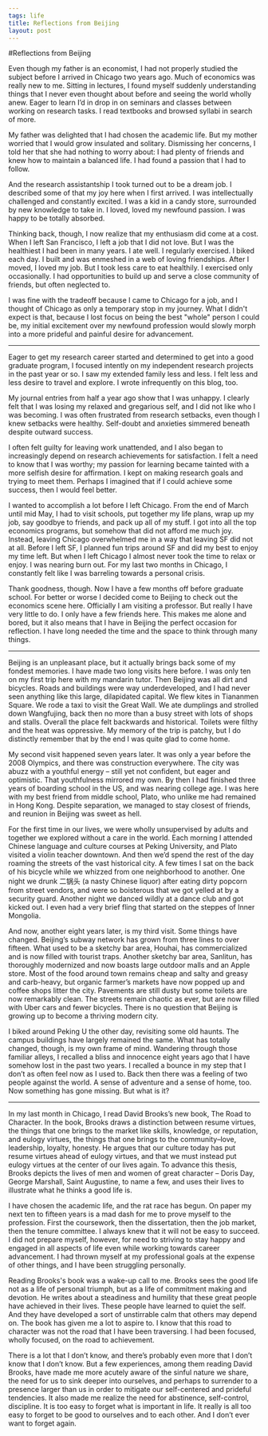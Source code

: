 ```yaml
--- 
tags: life
title: Reflections from Beijing
layout: post
---
```


#Reflections from Beijing

Even though my father is an economist, I had not properly studied the subject before I arrived in Chicago two years ago. Much of economics was really new to me. Sitting in lectures, I found myself suddenly understanding things that I never even thought about before and seeing the world wholly anew. Eager to learn I’d in drop in on seminars and classes between working on research tasks. I read textbooks and browsed syllabi in search of more. 

My father was delighted that I had chosen the academic life. But my mother worried that I would grow insulated and solitary. Dismissing her concerns, I told her that she had nothing to worry about: I had plenty of friends and knew how to maintain a balanced life. I had found a passion that I had to follow. 

And the research assistantship I took turned out to be a dream job. I described some of that my joy here when I first arrived. I was intellectually challenged and constantly excited. I was a kid in a candy store, surrounded by new knowledge to take in. I loved, loved my newfound passion. I was happy to be totally absorbed.

Thinking back, though, I now realize that my enthusiasm did come at a cost. When I left San Francisco, I left a job that I did not love. But I was the healthiest I had been in many years. I ate well. I regularly exercised. I biked each day. I built and was enmeshed in a web of loving friendships. After I moved, I loved my job. But I took less care to eat healthily. I exercised only occasionally. I had opportunities to build up and serve a close community of friends, but often neglected to. 

I was fine with the tradeoff because I came to Chicago for a job, and I thought of Chicago as only a temporary stop in my journey. What I didn't expect is that, because I lost focus on being the best "whole" person I could be, my initial excitement over my newfound profession would slowly morph into a more prideful and painful desire for advancement. 

-----------------

Eager to get my research career started and determined to get into a good graduate program, I focused intently on my independent research projects in the past year or so. I saw my extended family less and less. I felt less and less desire to travel and explore. I wrote infrequently on this blog, too. 

My journal entries from half a year ago show that I was unhappy. I clearly felt that I was losing my relaxed and gregarious self, and I did not like who I was becoming. I was often frustrated from research setbacks, even though I knew setbacks were healthy. Self-doubt and anxieties simmered beneath despite outward success. 

I often felt guilty for leaving work unattended, and I also began to increasingly depend on research achievements for satisfaction. I felt a need to know that I was worthy; my passion for learning became tainted with a more selfish desire for affirmation. I kept on making research goals and trying to meet them. Perhaps I imagined that if I could achieve some success, then I would feel better.

I wanted to accomplish a lot before I left Chicago. From the end of March until mid May, I had to visit schools, put together my life plans, wrap up my job, say goodbye to friends, and pack up all of my stuff. I got into all the top economics programs, but somehow that did not afford me much joy. Instead, leaving Chicago overwhelmed me in a way that leaving SF did not at all. Before I left SF, I planned fun trips around SF and did my best to enjoy my time left. But when I left Chicago I almost never took the time to relax or enjoy. I was nearing burn out. For my last two months in Chicago, I constantly felt like I was barreling towards a personal crisis. 

Thank goodness, though. Now I have a few months off before graduate school. For better or worse I decided come to Beijing to check out the economics scene here. Officially I am visiting a professor. But really I have very little to do. I only have a few friends here. This makes me alone and bored, but it also means that I have in Beijing the perfect occasion for reflection. I have long needed the time and the space to think through many things. 

-----

Beijing is an unpleasant place, but it actually brings back some of my fondest memories. I have made two long visits here before. I was only ten on my first trip here with my mandarin tutor. Then Beijing was all dirt and bicycles. Roads and buildings were way underdeveloped, and I had never seen anything like this large, dilapidated capital. We flew kites in Tiananmen Square. We rode a taxi to visit the Great Wall. We ate dumplings and strolled down Wangfujing, back then no more than a busy street with lots of shops and stalls. Overall the place felt backwards and historical. Toilets were filthy and the heat was oppressive. My memory of the trip is patchy, but I do distinctly remember that by the end I was quite glad to come home.

My second visit happened seven years later. It was only a year before the 2008 Olympics, and there was construction everywhere. The city was abuzz with a youthful energy – still yet not confident, but eager and optimistic. That youthfulness mirrored my own. By then I had finished three years of boarding school in the US, and was nearing college age. I was here with my best friend from middle school, Plato, who unlike me had remained in Hong Kong. Despite separation, we managed to stay closest of friends, and reunion in Beijing was sweet as hell. 

For the first time in our lives, we were wholly unsupervised by adults and together we explored without a care in the world. Each morning I attended Chinese language and culture courses at Peking University, and Plato visited a violin teacher downtown. And then we’d spend the rest of the day roaming the streets of the vast historical city. A few times I sat on the back of his bicycle while we whizzed from one neighborhood to another. One night we drunk 二锅头 (a nasty Chinese liquor) after eating dirty popcorn from street vendors, and were so boisterous that we got yelled at by a security guard. Another night we danced wildly at a dance club and got kicked out. I even had a very brief fling that started on the steppes of Inner Mongolia.

And now, another eight years later, is my third visit. Some things have changed. Beijing’s subway network has grown from three lines to over fifteen. What used to be a sketchy bar area, Houhai, has commercialized and is now filled with tourist traps. Another sketchy bar area, Sanlitun, has thoroughly modernized and now boasts large outdoor malls and an Apple store. Most of the food around town remains cheap and salty and greasy and carb-heavy, but organic farmer’s markets have now popped up and coffee shops litter the city. Pavements are still dusty but some toilets are now remarkably clean. The streets remain chaotic as ever, but are now filled with Uber cars and fewer bicycles. There is no question that Beijing is growing up to become a thriving modern city.

I biked around Peking U the other day, revisiting some old haunts. The campus buildings have largely remained the same. What has totally changed, though, is my own frame of mind. Wandering through those familiar alleys, I recalled a bliss and innocence eight years ago that I have somehow lost in the past two years. I recalled a bounce in my step that I don’t as often feel now as I used to. Back then there was a feeling of two people against the world. A sense of adventure and a sense of home, too. Now something has gone missing. But what is it?

------------

In my last month in Chicago, I read David Brooks’s new book, The Road to Character. In the book, Brooks draws a distinction between resume virtues, the things that one brings to the market like skills, knowledge, or reputation, and eulogy virtues, the things that one brings to the community–love, leadership, loyalty, honesty. He argues that our culture today has put resume virtues ahead of eulogy virtues, and that we must instead put eulogy virtues at the center of our lives again. To advance this thesis, Brooks depicts the lives of men and women of great character – Doris Day, George Marshall, Saint Augustine, to name a few, and uses their lives to illustrate what he thinks a good life is. 

I have chosen the academic life, and the rat race has begun. On paper my next ten to fifteen years is a mad dash for me to prove myself to the profession. First the coursework, then the dissertation, then the job market, then the tenure committee. I always knew that it will not be easy to succeed. I did not prepare myself, however, for need to striving to stay happy and engaged in all aspects of life even while working towards career advancement. I had thrown myself at my professional goals at the expense of other things, and I have been struggling personally.

Reading Brooks's book was a wake-up call to me. Brooks sees the good life not as a life of personal triumph, but as a life of commitment making and devotion. He writes about a steadiness and humility that these great people have achieved in their lives. These people have learned to quiet the self. And they have developed a sort of unstirrable calm that others may depend on. The book has given me a lot to aspire to. I know that this road to character was not the road that I have been traversing. I had been focused, wholly focused, on the road to achievement.

There is a lot that I don’t know, and there’s probably even more that I don’t know that I don’t know. But a few experiences, among them reading David Brooks, have made me more acutely aware of the sinful nature we share, the need for us to sink deeper into ourselves, and perhaps to surrender to a presence larger than us in order to mitigate our self-centered and prideful tendencies. It also made me realize the need for abstinence, self-control, discipline. It is too easy to forget what is important in life. It really is all too easy to forget to be good to ourselves and to each other. And I don’t ever want to forget again. 
